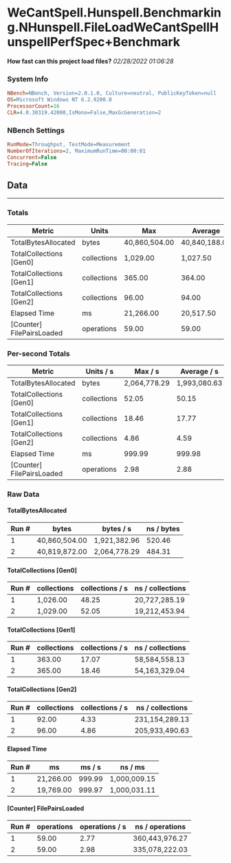 ﻿# WeCantSpell.Hunspell.Benchmarking.NHunspell.FileLoadWeCantSpellHunspellPerfSpec+Benchmark
__How fast can this project load files?__
_02/28/2022 01:06:28_
### System Info
```ini
NBench=NBench, Version=2.0.1.0, Culture=neutral, PublicKeyToken=null
OS=Microsoft Windows NT 6.2.9200.0
ProcessorCount=16
CLR=4.0.30319.42000,IsMono=False,MaxGcGeneration=2
```

### NBench Settings
```ini
RunMode=Throughput, TestMode=Measurement
NumberOfIterations=2, MaximumRunTime=00:00:01
Concurrent=False
Tracing=False
```

## Data
-------------------

### Totals
|          Metric |           Units |             Max |         Average |             Min |          StdDev |
|---------------- |---------------- |---------------- |---------------- |---------------- |---------------- |
|TotalBytesAllocated |           bytes |   40,860,504.00 |   40,840,188.00 |   40,819,872.00 |       28,731.16 |
|TotalCollections [Gen0] |     collections |        1,029.00 |        1,027.50 |        1,026.00 |            2.12 |
|TotalCollections [Gen1] |     collections |          365.00 |          364.00 |          363.00 |            1.41 |
|TotalCollections [Gen2] |     collections |           96.00 |           94.00 |           92.00 |            2.83 |
|    Elapsed Time |              ms |       21,266.00 |       20,517.50 |       19,769.00 |        1,058.54 |
|[Counter] FilePairsLoaded |      operations |           59.00 |           59.00 |           59.00 |            0.00 |

### Per-second Totals
|          Metric |       Units / s |         Max / s |     Average / s |         Min / s |      StdDev / s |
|---------------- |---------------- |---------------- |---------------- |---------------- |---------------- |
|TotalBytesAllocated |           bytes |    2,064,778.29 |    1,993,080.63 |    1,921,382.96 |      101,395.81 |
|TotalCollections [Gen0] |     collections |           52.05 |           50.15 |           48.25 |            2.69 |
|TotalCollections [Gen1] |     collections |           18.46 |           17.77 |           17.07 |            0.99 |
|TotalCollections [Gen2] |     collections |            4.86 |            4.59 |            4.33 |            0.37 |
|    Elapsed Time |              ms |          999.99 |          999.98 |          999.97 |            0.02 |
|[Counter] FilePairsLoaded |      operations |            2.98 |            2.88 |            2.77 |            0.15 |

### Raw Data
#### TotalBytesAllocated
|           Run # |           bytes |       bytes / s |      ns / bytes |
|---------------- |---------------- |---------------- |---------------- |
|               1 |   40,860,504.00 |    1,921,382.96 |          520.46 |
|               2 |   40,819,872.00 |    2,064,778.29 |          484.31 |

#### TotalCollections [Gen0]
|           Run # |     collections | collections / s |ns / collections |
|---------------- |---------------- |---------------- |---------------- |
|               1 |        1,026.00 |           48.25 |   20,727,285.19 |
|               2 |        1,029.00 |           52.05 |   19,212,453.94 |

#### TotalCollections [Gen1]
|           Run # |     collections | collections / s |ns / collections |
|---------------- |---------------- |---------------- |---------------- |
|               1 |          363.00 |           17.07 |   58,584,558.13 |
|               2 |          365.00 |           18.46 |   54,163,329.04 |

#### TotalCollections [Gen2]
|           Run # |     collections | collections / s |ns / collections |
|---------------- |---------------- |---------------- |---------------- |
|               1 |           92.00 |            4.33 |  231,154,289.13 |
|               2 |           96.00 |            4.86 |  205,933,490.63 |

#### Elapsed Time
|           Run # |              ms |          ms / s |         ns / ms |
|---------------- |---------------- |---------------- |---------------- |
|               1 |       21,266.00 |          999.99 |    1,000,009.15 |
|               2 |       19,769.00 |          999.97 |    1,000,031.11 |

#### [Counter] FilePairsLoaded
|           Run # |      operations |  operations / s | ns / operations |
|---------------- |---------------- |---------------- |---------------- |
|               1 |           59.00 |            2.77 |  360,443,976.27 |
|               2 |           59.00 |            2.98 |  335,078,222.03 |



